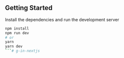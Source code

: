 ## Getting Started

Install the dependencies and run the development server

```bash
npm install
npm run dev
# or
yarn
yarn dev
```# g-in-nextjs
